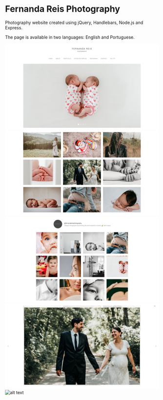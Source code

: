 # Fernanda Reis Photography

Photography website created using jQuery, Handlebars, Node.js and Express.

The page is available in two languages: English and Portuguese.

![alt text](https://github.com/elisaafs/fernanda-reis-photography/blob/master/public/FR1.jpg "Fernanda Reis")
![alt text](https://github.com/elisaafs/fernanda-reis-photography/blob/master/public/FR2.jpg "Fernanda Reis")
![alt text](https://github.com/elisaafs/fernanda-reis-photography/blob/master/public/FR3.jpg "Fernanda Reis")
![alt text](https://github.com/elisaafs/fernanda-reis-photography/blob/master/public/FR4.jpg "Fernanda Reis")
![alt text](https://github.com/elisaafs/fernanda-reis-photography/blob/master/public/FR5jpg "Fernanda Reis")
